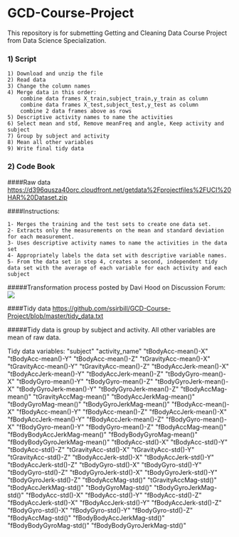 GCD-Course-Project
==================

This repository is for submetting Getting and Cleaning Data Course Project from Data Science Specialization. 

### 1) Script

    1) Download and unzip the file
    2) Read data
    3) Change the column names
    4) Merge data in this order: 
        combine data frames X_train,subject_train,y_train as column
        combine data frames X_test,subject_test,y_test as column
        combine 2 data frames above as rows
    5) Descriptive activity names to name the activities
    6) Select mean and std, Remove meanFreq and angle, Keep activity and subject
    7) Group by subject and activity
    8) Mean all other variables
    9) Write final tidy data

### 2) Code Book 

####Raw data
https://d396qusza40orc.cloudfront.net/getdata%2Fprojectfiles%2FUCI%20HAR%20Dataset.zip 

####Instructions:

    1- Merges the training and the test sets to create one data set.
    2- Extracts only the measurements on the mean and standard deviation for each measurement. 
    3- Uses descriptive activity names to name the activities in the data set
    4- Appropriately labels the data set with descriptive variable names. 
    5- From the data set in step 4, creates a second, independent tidy data set with the average of each variable for each activity and each subject
    
#####Transformation process posted by Davi Hood on Discussion Forum: 
<img src="https://coursera-forum-screenshots.s3.amazonaws.com/ab/a2776024af11e4a69d5576f8bc8459/Slide2.png">

####Tidy data
https://github.com/ssirbill/GCD-Course-Project/blob/master/tidy_data.txt

#####Tidy data is group by subject and activity. All other variables are mean of raw data. 

Tidy data variables: 
    "subject"
    "activity_name"
    "tBodyAcc-mean()-X"
    "tBodyAcc-mean()-Y"
    "tBodyAcc-mean()-Z"
    "tGravityAcc-mean()-X"
    "tGravityAcc-mean()-Y"
    "tGravityAcc-mean()-Z"
    "tBodyAccJerk-mean()-X"
    "tBodyAccJerk-mean()-Y"
    "tBodyAccJerk-mean()-Z"
    "tBodyGyro-mean()-X"
    "tBodyGyro-mean()-Y"
    "tBodyGyro-mean()-Z"
    "tBodyGyroJerk-mean()-X"
    "tBodyGyroJerk-mean()-Y"
    "tBodyGyroJerk-mean()-Z"
    "tBodyAccMag-mean()"
    "tGravityAccMag-mean()"
    "tBodyAccJerkMag-mean()"
    "tBodyGyroMag-mean()"
    "tBodyGyroJerkMag-mean()"
    "fBodyAcc-mean()-X"
    "fBodyAcc-mean()-Y"
    "fBodyAcc-mean()-Z"
    "fBodyAccJerk-mean()-X"
    "fBodyAccJerk-mean()-Y"
    "fBodyAccJerk-mean()-Z"
    "fBodyGyro-mean()-X"
    "fBodyGyro-mean()-Y"
    "fBodyGyro-mean()-Z"
    "fBodyAccMag-mean()"
    "fBodyBodyAccJerkMag-mean()"
    "fBodyBodyGyroMag-mean()"
    "fBodyBodyGyroJerkMag-mean()"
    "tBodyAcc-std()-X"
    "tBodyAcc-std()-Y"
    "tBodyAcc-std()-Z"
    "tGravityAcc-std()-X"
    "tGravityAcc-std()-Y"
    "tGravityAcc-std()-Z"
    "tBodyAccJerk-std()-X"
    "tBodyAccJerk-std()-Y"
    "tBodyAccJerk-std()-Z"
    "tBodyGyro-std()-X"
    "tBodyGyro-std()-Y"
    "tBodyGyro-std()-Z"
    "tBodyGyroJerk-std()-X"
    "tBodyGyroJerk-std()-Y"
    "tBodyGyroJerk-std()-Z"
    "tBodyAccMag-std()"
    "tGravityAccMag-std()"
    "tBodyAccJerkMag-std()"
    "tBodyGyroMag-std()"
    "tBodyGyroJerkMag-std()"
    "fBodyAcc-std()-X"
    "fBodyAcc-std()-Y"
    "fBodyAcc-std()-Z"
    "fBodyAccJerk-std()-X"
    "fBodyAccJerk-std()-Y"
    "fBodyAccJerk-std()-Z"
    "fBodyGyro-std()-X"
    "fBodyGyro-std()-Y"
    "fBodyGyro-std()-Z"
    "fBodyAccMag-std()"
    "fBodyBodyAccJerkMag-std()"
    "fBodyBodyGyroMag-std()"
    "fBodyBodyGyroJerkMag-std()"
